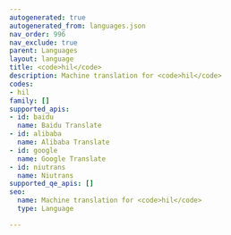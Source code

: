 ```yaml
---
autogenerated: true
autogenerated_from: languages.json
nav_order: 996
nav_exclude: true
parent: Languages
layout: language
title: <code>hil</code>
description: Machine translation for <code>hil</code>
codes:
- hil
family: []
supported_apis:
- id: baidu
  name: Baidu Translate
- id: alibaba
  name: Alibaba Translate
- id: google
  name: Google Translate
- id: niutrans
  name: Niutrans
supported_qe_apis: []
seo:
  name: Machine translation for <code>hil</code>
  type: Language

---
```


